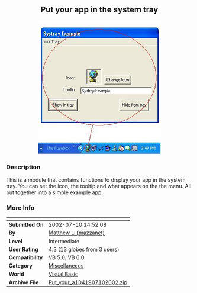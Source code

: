 ﻿<div align="center">

## Put your app in the system tray

<img src="PIC200271010312842.jpg">
</div>

### Description

This is a module that contains functions to display your app in the system tray. You can set the icon, the tooltip and what appears on the the menu. All put together into a simple example app.
 
### More Info
 


<span>             |<span>
---                |---
**Submitted On**   |2002-07-10 14:52:08
**By**             |[Matthew Li \(mazzanet\)](https://github.com/Planet-Source-Code/PSCIndex/blob/master/ByAuthor/matthew-li-mazzanet.md)
**Level**          |Intermediate
**User Rating**    |4.3 (13 globes from 3 users)
**Compatibility**  |VB 5\.0, VB 6\.0
**Category**       |[Miscellaneous](https://github.com/Planet-Source-Code/PSCIndex/blob/master/ByCategory/miscellaneous__1-1.md)
**World**          |[Visual Basic](https://github.com/Planet-Source-Code/PSCIndex/blob/master/ByWorld/visual-basic.md)
**Archive File**   |[Put\_your\_a1041907102002\.zip](https://github.com/Planet-Source-Code/matthew-li-mazzanet-put-your-app-in-the-system-tray__1-36758/archive/master.zip)








